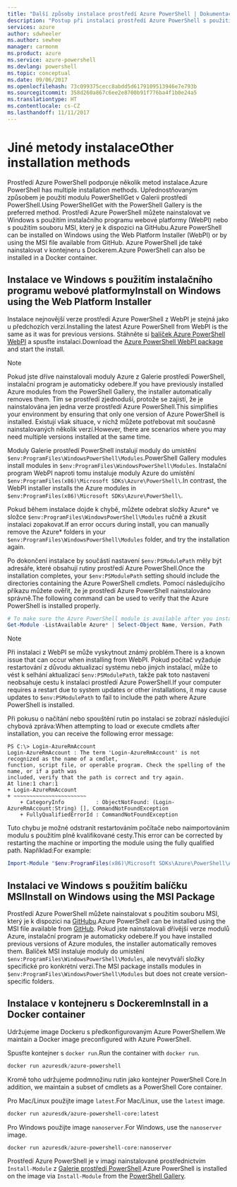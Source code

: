 ```yaml
---
title: "Další způsoby instalace prostředí Azure PowerShell | Dokumentace Microsoftu"
description: "Postup při instalaci prostředí Azure PowerShell s použitím balíčku MSI nebo instalačního programu webové platformy."
services: azure
author: sdwheeler
ms.author: sewhee
manager: carmonm
ms.product: azure
ms.service: azure-powershell
ms.devlang: powershell
ms.topic: conceptual
ms.date: 09/06/2017
ms.openlocfilehash: 73c099375cecc8abdd5d6179109513946e7e793b
ms.sourcegitcommit: 358d260a867c6ee2e8700b91f776ba4f1b0e24a5
ms.translationtype: HT
ms.contentlocale: cs-CZ
ms.lasthandoff: 11/11/2017
---
```

# <a name="other-installation-methods"></a><span data-ttu-id="a39fa-103">Jiné metody instalace</span><span class="sxs-lookup"><span data-stu-id="a39fa-103">Other installation methods</span></span>

<span data-ttu-id="a39fa-104">Prostředí Azure PowerShell podporuje několik metod instalace.</span><span class="sxs-lookup"><span data-stu-id="a39fa-104">Azure PowerShell has multiple installation methods.</span></span> <span data-ttu-id="a39fa-105">Upřednostňovaným způsobem je použití modulu PowerShellGet v Galerii prostředí PowerShell.</span><span class="sxs-lookup"><span data-stu-id="a39fa-105">Using PowerShellGet with the PowerShell Gallery is the preferred method.</span></span> <span data-ttu-id="a39fa-106">Prostředí Azure PowerShell můžete nainstalovat ve Windows s použitím instalačního programu webové platformy (WebPI) nebo s použitím souboru MSI, který je k dispozici na GitHubu.</span><span class="sxs-lookup"><span data-stu-id="a39fa-106">Azure PowerShell can be installed on Windows using the Web Platform Installer (WebPI) or by using the MSI file available from GitHub.</span></span> <span data-ttu-id="a39fa-107">Azure PowerShell jde také nainstalovat v kontejneru s Dockerem.</span><span class="sxs-lookup"><span data-stu-id="a39fa-107">Azure PowerShell can also be installed in a Docker container.</span></span>

## <a name="install-on-windows-using-the-web-platform-installer"></a><span data-ttu-id="a39fa-108">Instalace ve Windows s použitím instalačního programu webové platformy</span><span class="sxs-lookup"><span data-stu-id="a39fa-108">Install on Windows using the Web Platform Installer</span></span>

<span data-ttu-id="a39fa-109">Instalace nejnovější verze prostředí Azure PowerShell z WebPI je stejná jako u předchozích verzí.</span><span class="sxs-lookup"><span data-stu-id="a39fa-109">Installing the latest Azure PowerShell from WebPI is the same as it was for previous versions.</span></span>
<span data-ttu-id="a39fa-110">Stáhněte si [balíček Azure PowerShell WebPI](http://aka.ms/webpi-azps) a spusťte instalaci.</span><span class="sxs-lookup"><span data-stu-id="a39fa-110">Download the [Azure PowerShell WebPI package](http://aka.ms/webpi-azps) and start the install.</span></span>

> [!NOTE]
> <span data-ttu-id="a39fa-111">Pokud jste dříve nainstalovali moduly Azure z Galerie prostředí PowerShell, instalační program je automaticky odebere.</span><span class="sxs-lookup"><span data-stu-id="a39fa-111">If you have previously installed Azure modules from the PowerShell Gallery, the installer automatically removes them.</span></span> <span data-ttu-id="a39fa-112">Tím se prostředí zjednoduší, protože se zajistí, že je nainstalována jen jedna verze prostředí Azure PowerShell.</span><span class="sxs-lookup"><span data-stu-id="a39fa-112">This simplifies your environment by ensuring that only one version of Azure PowerShell is installed.</span></span> <span data-ttu-id="a39fa-113">Existují však situace, v nichž můžete potřebovat mít současně nainstalovaných několik verzí.</span><span class="sxs-lookup"><span data-stu-id="a39fa-113">However, there are scenarios where you may need multiple versions installed at the same time.</span></span>
>
> <span data-ttu-id="a39fa-114">Moduly Galerie prostředí PowerShell instalují moduly do umístění `$env:ProgramFiles\WindowsPowerShell\Modules`.</span><span class="sxs-lookup"><span data-stu-id="a39fa-114">PowerShell Gallery modules install modules in `$env:ProgramFiles\WindowsPowerShell\Modules`.</span></span> <span data-ttu-id="a39fa-115">Instalační program WebPI naproti tomu instaluje moduly Azure do umístění `$env:ProgramFiles(x86)\Microsoft SDKs\Azure\PowerShell\`.</span><span class="sxs-lookup"><span data-stu-id="a39fa-115">In contrast, the WebPI installer installs the Azure modules in `$env:ProgramFiles(x86)\Microsoft SDKs\Azure\PowerShell\`.</span></span>
>
> <span data-ttu-id="a39fa-116">Pokud během instalace dojde k chybě, můžete odebrat složky Azure* ve složce `$env:ProgramFiles\WindowsPowerShell\Modules` ručně a zkusit instalaci zopakovat.</span><span class="sxs-lookup"><span data-stu-id="a39fa-116">If an error occurs during install, you can manually remove the Azure* folders in your `$env:ProgramFiles\WindowsPowerShell\Modules` folder, and try the installation again.</span></span>

<span data-ttu-id="a39fa-117">Po dokončení instalace by součástí nastavení `$env:PSModulePath` měly být adresáře, které obsahují rutiny prostředí Azure PowerShell.</span><span class="sxs-lookup"><span data-stu-id="a39fa-117">Once the installation completes, your `$env:PSModulePath` setting should include the directories containing the Azure PowerShell cmdlets.</span></span> <span data-ttu-id="a39fa-118">Pomocí následujícího příkazu můžete ověřit, že je prostředí Azure PowerShell nainstalováno správně.</span><span class="sxs-lookup"><span data-stu-id="a39fa-118">The following command can be used to verify that the Azure PowerShell is installed properly.</span></span>

```powershell
# To make sure the Azure PowerShell module is available after you install
Get-Module -ListAvailable Azure* | Select-Object Name, Version, Path
```

> [!NOTE]
> <span data-ttu-id="a39fa-119">Při instalaci z WebPI se může vyskytnout známý problém.</span><span class="sxs-lookup"><span data-stu-id="a39fa-119">There is a known issue that can occur when installing from WebPI.</span></span> <span data-ttu-id="a39fa-120">Pokud počítač vyžaduje restartování z důvodu aktualizací systému nebo jiných instalací, může to vést k selhání aktualizací `$env:PSModulePath`, takže pak toto nastavení neobsahuje cestu k instalaci prostředí Azure PowerShell.</span><span class="sxs-lookup"><span data-stu-id="a39fa-120">If your computer requires a restart due to system updates or other installations, it may cause updates to `$env:PSModulePath` to fail to include the path where Azure PowerShell is installed.</span></span>

<span data-ttu-id="a39fa-121">Při pokusu o načítání nebo spouštění rutin po instalaci se zobrazí následující chybová zpráva:</span><span class="sxs-lookup"><span data-stu-id="a39fa-121">When attempting to load or execute cmdlets after installation, you can receive the following error message:</span></span>

```
PS C:\> Login-AzureRmAccount
Login-AzureRmAccount : The term 'Login-AzureRmAccount' is not recognized as the name of a cmdlet,
function, script file, or operable program. Check the spelling of the name, or if a path was
included, verify that the path is correct and try again.
At line:1 char:1
+ Login-AzureRmAccount
+ ~~~~~~~~~~~~~~~~~~~~~~~
    + CategoryInfo          : ObjectNotFound: (Login-AzureRmAccount:String) [], CommandNotFoundException
    + FullyQualifiedErrorId : CommandNotFoundException
```

<span data-ttu-id="a39fa-122">Tuto chybu je možné odstranit restartováním počítače nebo naimportováním modulu s použitím plně kvalifikované cesty.</span><span class="sxs-lookup"><span data-stu-id="a39fa-122">This error can be corrected by restarting the machine or importing the module using the fully qualified path.</span></span> <span data-ttu-id="a39fa-123">Například:</span><span class="sxs-lookup"><span data-stu-id="a39fa-123">For example:</span></span>

```powershell
Import-Module "$env:ProgramFiles(x86)\Microsoft SDKs\Azure\PowerShell\AzureRM.psd1"
```

## <a name="install-on-windows-using-the-msi-package"></a><span data-ttu-id="a39fa-124">Instalaci ve Windows s použitím balíčku MSI</span><span class="sxs-lookup"><span data-stu-id="a39fa-124">Install on Windows using the MSI Package</span></span>

<span data-ttu-id="a39fa-125">Prostředí Azure PowerShell můžete nainstalovat s použitím souboru MSI, který je k dispozici na [GitHubu](https://github.com/Azure/azure-powershell/releases/latest).</span><span class="sxs-lookup"><span data-stu-id="a39fa-125">Azure PowerShell can be installed using the MSI file available from [GitHub](https://github.com/Azure/azure-powershell/releases/latest).</span></span> <span data-ttu-id="a39fa-126">Pokud jste nainstalovali dřívější verze modulů Azure, instalační program je automaticky odebere.</span><span class="sxs-lookup"><span data-stu-id="a39fa-126">If you have installed previous versions of Azure modules, the installer automatically removes them.</span></span> <span data-ttu-id="a39fa-127">Balíček MSI instaluje moduly do umístění `$env:ProgramFiles\WindowsPowerShell\Modules`, ale nevytváří složky specifické pro konkrétní verzi.</span><span class="sxs-lookup"><span data-stu-id="a39fa-127">The MSI package installs modules in `$env:ProgramFiles\WindowsPowerShell\Modules` but does not create version-specific folders.</span></span>

## <a name="install-in-a-docker-container"></a><span data-ttu-id="a39fa-128">Instalace v kontejneru s Dockerem</span><span class="sxs-lookup"><span data-stu-id="a39fa-128">Install in a Docker container</span></span>

<span data-ttu-id="a39fa-129">Udržujeme image Dockeru s předkonfigurovaným Azure PowerShellem.</span><span class="sxs-lookup"><span data-stu-id="a39fa-129">We maintain a Docker image preconfigured with Azure PowerShell.</span></span>

<span data-ttu-id="a39fa-130">Spusťte kontejner s `docker run`.</span><span class="sxs-lookup"><span data-stu-id="a39fa-130">Run the container with `docker run`.</span></span>

```powershell
docker run azuresdk/azure-powershell
```

<span data-ttu-id="a39fa-131">Kromě toho udržujeme podmnožinu rutin jako kontejner PowerShell Core.</span><span class="sxs-lookup"><span data-stu-id="a39fa-131">In addition, we maintain a subset of cmdlets as a PowerShell Core container.</span></span>

<span data-ttu-id="a39fa-132">Pro Mac/Linux použijte image `latest`.</span><span class="sxs-lookup"><span data-stu-id="a39fa-132">For Mac/Linux, use the `latest` image.</span></span>

```bash
docker run azuresdk/azure-powershell-core:latest
```

<span data-ttu-id="a39fa-133">Pro Windows použijte image `nanoserver`.</span><span class="sxs-lookup"><span data-stu-id="a39fa-133">For Windows, use the `nanoserver` image.</span></span>

```powershell
docker run azuresdk/azure-powershell-core:nanoserver
```

<span data-ttu-id="a39fa-134">Prostředí Azure PowerShell je v imagi nainstalované prostřednictvím `Install-Module` z [Galerie prostředí PowerShell](https://www.powershellgallery.com/).</span><span class="sxs-lookup"><span data-stu-id="a39fa-134">Azure PowerShell is installed on the image via `Install-Module` from the [PowerShell Gallery](https://www.powershellgallery.com/).</span></span>
